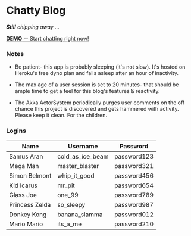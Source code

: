 # Chatty Blog

***Still** chipping away ...*

[**DEMO** -- Start chatting right now!](https://chatty-blog.herokuapp.com/)

### Notes

+ Be patient- this app is probably sleeping (it's not slow). It's hosted on Heroku's free dyno plan and falls asleep after an hour of inactivity.

+ The max age of a user session is set to 20 minutes- that should be ample time to get a feel for this blog's features & reactivity.

+ The Akka ActorSystem periodically purges user comments on the off chance this project is discovered and gets hammered with activity. Please keep it clean. For the children.

### Logins

| Name           | Username         | Password    |
|----------------|------------------|-------------|
| Samus Aran     | cold_as_ice_beam | password123 |
| Mega Man       | master_blaster   | password321 |
| Simon Belmont  | whip_it_good     | password456 |
| Kid Icarus     | mr_pit           | password654 |
| Glass Joe      | one_99           | password789 |
| Princess Zelda | so_sleepy        | password987 |
| Donkey Kong    | banana_slamma    | password012 |
| Mario Mario    | its_a_me         | password210 |
